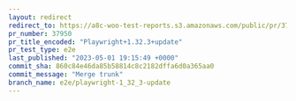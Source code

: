 ```yaml
---
layout: redirect
redirect_to: https://a8c-woo-test-reports.s3.amazonaws.com/public/pr/37950/e2e/index.html
pr_number: 37950
pr_title_encoded: "Playwright+1.32.3+update"
pr_test_type: e2e
last_published: "2023-05-01 19:15:49 +0000"
commit_sha: 860c84e46da85b58814c8c2182dffa6d0a365aa0
commit_message: "Merge trunk"
branch_name: e2e/playwright-1_32_3-update
---
```

